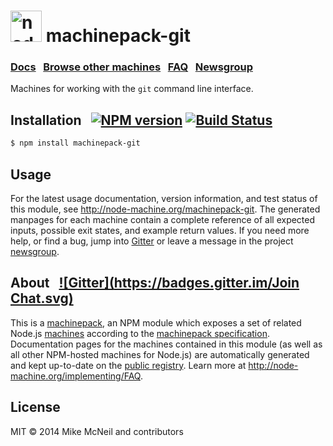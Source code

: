 <h1>
  <a href="http://node-machine.org" title="Node-Machine public registry"><img alt="node-machine logo" title="Node-Machine Project" src="http://node-machine.org/images/machine-anthropomorph-for-white-bg.png" width="50" /></a>
  machinepack-git
</h1>

### [Docs](http://node-machine.org/machinepack-git) &nbsp; [Browse other machines](http://node-machine.org/machinepacks) &nbsp;  [FAQ](http://node-machine.org/implementing/FAQ)  &nbsp;  [Newsgroup](https://groups.google.com/forum/?hl=en#!forum/node-machine)

Machines for working with the `git` command line interface.


## Installation &nbsp; [![NPM version](https://badge.fury.io/js/machinepack-git.svg)](http://badge.fury.io/js/machinepack-git) [![Build Status](https://travis-ci.org/mikermcneil/machinepack-git.png?branch=master)](https://travis-ci.org/mikermcneil/machinepack-git)

```sh
$ npm install machinepack-git
```

## Usage

For the latest usage documentation, version information, and test status of this module, see <a href="http://node-machine.org/machinepack-git" title="Machines for working with the `git` command line interface. (for node.js)">http://node-machine.org/machinepack-git</a>.  The generated manpages for each machine contain a complete reference of all expected inputs, possible exit states, and example return values.  If you need more help, or find a bug, jump into [Gitter](https://gitter.im/node-machine/general) or leave a message in the project [newsgroup](https://groups.google.com/forum/?hl=en#!forum/node-machine).

## About  &nbsp; [![Gitter](https://badges.gitter.im/Join Chat.svg)](https://gitter.im/node-machine/general?utm_source=badge&utm_medium=badge&utm_campaign=pr-badge&utm_content=badge)

This is a [machinepack](http://node-machine.org/machinepacks), an NPM module which exposes a set of related Node.js [machines](http://node-machine.org/spec/machine) according to the [machinepack specification](http://node-machine.org/spec/machinepack).
Documentation pages for the machines contained in this module (as well as all other NPM-hosted machines for Node.js) are automatically generated and kept up-to-date on the <a href="http://node-machine.org" title="Public machine registry for Node.js">public registry</a>.
Learn more at <a href="http://node-machine.org/implementing/FAQ" title="Machine Project FAQ (for implementors)">http://node-machine.org/implementing/FAQ</a>.

## License


MIT &copy; 2014 Mike McNeil and contributors
